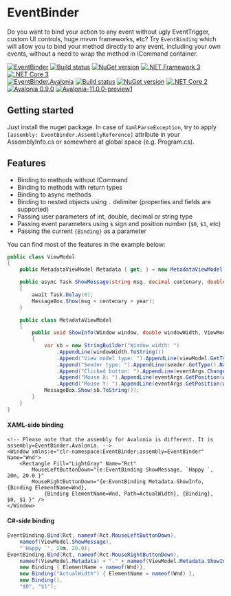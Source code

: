 # EventBinder

Do you want to bind your action to any event without ugly EventTrigger, custom UI controls, huge mvvm frameworks, etc? Try `EventBinding` which will allow you to bind your method directly to any event, including your own events, without a need to wrap the method in ICommand container.

[![EventBinder](https://img.shields.io/badge/EventBinder-WPF-brightgreen)](https://www.nuget.org/packages/EventBinder) [![Build status](https://ci.appveyor.com/api/projects/status/2k5lfrim0dxbekuy?svg=true)](https://ci.appveyor.com/project/Serg046/eventbinder) [![NuGet version](https://badge.fury.io/nu/EventBinder.svg)](https://www.nuget.org/packages/EventBinder) [![.NET Framework 3](https://img.shields.io/badge/.NET%20%20Framework-3+-brightgreen)](https://www.nuget.org/packages/EventBinder) [![.NET Core 3](https://img.shields.io/badge/.NET%20%20Core-3+-brightgreen)](https://www.nuget.org/packages/EventBinder)  
[![EventBinder.Avalonia](https://img.shields.io/badge/EventBinder-Avalonia-brightgreen)](https://www.nuget.org/packages/EventBinder.Avalonia) [![Build status](https://ci.appveyor.com/api/projects/status/2k5lfrim0dxbekuy?svg=true)](https://ci.appveyor.com/project/Serg046/eventbinder) [![NuGet version](https://badge.fury.io/nu/EventBinder.Avalonia.svg)](https://www.nuget.org/packages/EventBinder.Avalonia) [![.NET Core 2](https://img.shields.io/badge/.NET%20%20Core-2+-brightgreen)](https://www.nuget.org/packages/EventBinder.Avalonia) [![Avalonia 0.9.0](https://img.shields.io/badge/Avalonia-0.9.0+-brightgreen)](https://www.nuget.org/packages/EventBinder.Avalonia) [![Avalonia-11.0.0-preview1](https://img.shields.io/badge/Avalonia-11.0.0--preview1+-brightgreen)](https://www.nuget.org/packages/EventBinder.Avalonia)
## Getting started

Just install the nuget package. In case of `XamlParseException`, try to apply `[assembly: EventBinder.AssemblyReference]` attribute in your AssemblyInfo.cs or somewhere at global space (e.g. Program.cs).

## Features
- Binding to methods without ICommand
- Binding to methods with return types
- Binding to async methods
- Binding to nested objects using `.` delimiter (properties and fields are supported)
- Passing user parameters of int, double, decimal or string type
- Passing event parameters using `$` sign and position number (`$0`, `$1`, etc)
- Passing the current `{Binding}` as a parameter

You can find most of the features in the example below:
```csharp
public class ViewModel
{
    public MetadataViewModel Metadata { get; } = new MetadataViewModel();

    public async Task ShowMessage(string msg, decimal centenary, double year)
    {
        await Task.Delay(0);
        MessageBox.Show(msg + centenary + year);
    }

    public class MetadataViewModel
    {
        public void ShowInfo(Window window, double windowWidth, ViewModel viewModel, object sender, MouseButtonEventArgs eventArgs)
        {
            var sb = new StringBuilder("Window width: ")
                .AppendLine(windowWidth.ToString())
                .Append("View model type: ").AppendLine(viewModel.GetType().Name)
                .Append("Sender type: ").AppendLine(sender.GetType().Name)
                .Append("Clicked button: ").AppendLine(eventArgs.ChangedButton.ToString())
                .Append("Mouse X: ").AppendLine(eventArgs.GetPosition(window).X.ToString())
                .Append("Mouse Y: ").AppendLine(eventArgs.GetPosition(window).Y.ToString());
            MessageBox.Show(sb.ToString());
        }
    }
}
```
#### XAML-side binding
```xaml
<!-- Please note that the assembly for Avalonia is different. It is assembly=EventBinder.Avalonia. -->
<Window xmlns:e="clr-namespace:EventBinder;assembly=EventBinder" Name="Wnd">
    <Rectangle Fill="LightGray" Name="Rct"
        MouseLeftButtonDown="{e:EventBinding ShowMessage, `Happy `, 20m, 20.0 }"
        MouseRightButtonDown="{e:EventBinding Metadata.ShowInfo, {Binding ElementName=Wnd},
            {Binding ElementName=Wnd, Path=ActualWidth}, {Binding}, $0, $1 }" />
</Window>
```
#### C#-side binding
```csharp
EventBinding.Bind(Rct, nameof(Rct.MouseLeftButtonDown),
    nameof(ViewModel.ShowMessage),
    "`Happy `", 20m, 20.0);
EventBinding.Bind(Rct, nameof(Rct.MouseRightButtonDown),
    nameof(ViewModel.Metadata) + "." + nameof(ViewModel.Metadata.ShowInfo),
    new Binding { ElementName = nameof(Wnd)},
    new Binding("ActualWidth") { ElementName = nameof(Wnd) },
    new Binding(),
    "$0", "$1");
```
